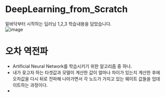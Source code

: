 # DeepLearning_from_Scratch
밑바닥부터 시작하는 딥러닝 1,2,3 학습내용을 담았습니다.  
![image](https://user-images.githubusercontent.com/76835313/137367074-9f6bd482-e828-4f8a-9533-63df0782c554.png)

# 오차 역전파
- Artificial Neural Network를 학습시키기 위한 알고리즘 중 하나.
- 내가 꽂고자 하는 타겟값과 모델이 계산한 값이 얼마나 차이가 있는지 계산한 후에 오차값을 다시 뒤로 전파해 나아가면서 각 노드가 가지고 있는 웨이트 값들을 업데이트하는 과정이다.
-   
